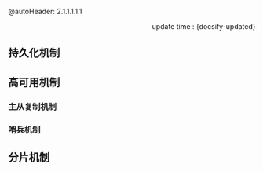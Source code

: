 @autoHeader: 2.1.1.1.1.1
<p align="right">update time : {docsify-updated}</p>

## 持久化机制



## 高可用机制

### 主从复制机制



### 哨兵机制





## 分片机制



